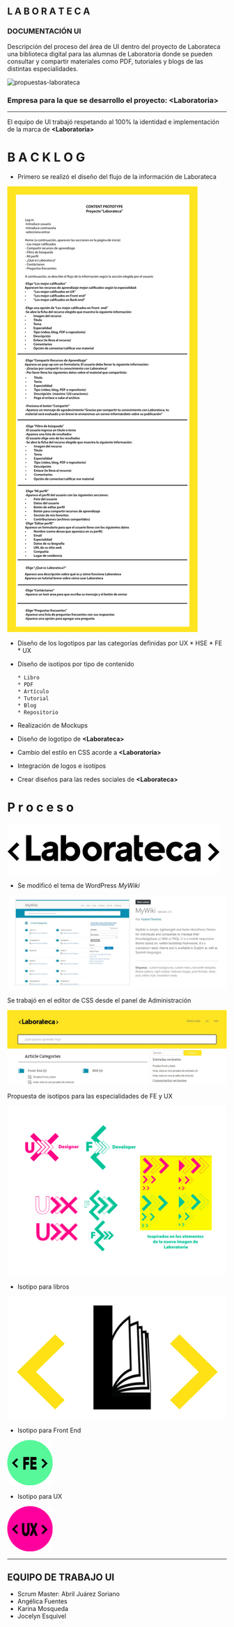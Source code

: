 ## L A B O R A T E C A

### DOCUMENTACIÓN UI

Descripción del proceso del área de UI dentro del proyecto de Laborateca una biblioteca digital para las alumnas de Laboratoria donde se pueden consultar y compartir materiales como PDF, tutoriales y blogs de las distintas especialidades.

![propuestas-laborateca](https://user-images.githubusercontent.com/32865535/38584329-98b3c460-3cdb-11e8-9f96-9d95e350b4e3.jpg)

### Empresa para la que se desarrollo el proyecto: **<Laboratoria\>**
***
El equipo de UI trabajó respetando al 100% la identidad e implementación de la marca de **<Laboratoria\>**

# B A C K L O G

* Primero se realizó el diseño del flujo de la información de Laborateca

![logo.png](assets/images/content001-01.jpg)

* Diseño de los logotipos par las categorías definidas por UX
       * HSE
       * FE
       * UX
* Diseño de isotipos por tipo de contenido

      * Libro
      * PDF
      * Artículo
      * Tutorial
      * Blog
      * Repositorio
* Realización de Mockups
* Diseño de logotipo de **<Laborateca\>**
* Cambio del estilo en CSS acorde a **<Laboratoria\>**
* Integración de logos e isotipos
* Crear diseños para las redes sociales de **<Laborateca\>**

# P r o c e s o

![logo.png](assets/images/logo.png)

* Se modificó el tema de WordPress *MyWiki*

![tema.jpg](assets/images/tema.jpg)

Se trabajó en el editor de CSS desde el panel de Administración

![labo.jpg](assets/images/labo.jpg)

Propuesta de isotipos para las especialidades de FE y UX

![labo.jpg](assets/images/propuesta.png)

* Isotipo para libros

![iso-laborateca2.png](assets/images/iso-laborateca2.png)

* Isotipo para Front End

![front-end.png](assets/icons/iconos-ux-02.png)

* Isotipo para UX

![front-end.png](assets/icons/ux-med-02.png)



***
## EQUIPO DE TRABAJO UI

* Scrum Master: Abril Juárez Soriano
* Angélica Fuentes
* Karina Mosqueda
* Jocelyn Esquivel
